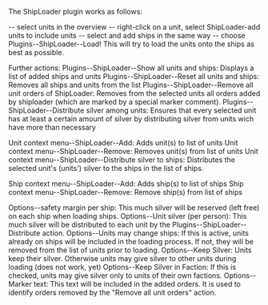The ShipLoader plugin works as follows:

-- select units in the overview
-- right-click on a unit, select ShipLoader-add units to include units
-- select and add ships in the same way
-- choose Plugins--ShipLoader--Load! This will try to load the units onto the ships as best as 
   possible.

Further actions:
Plugins--ShipLoader--Show all units and ships: Displays a list of added ships and units
Plugins--ShipLoader--Reset all units and ships: Removes all ships and units from the list
Plugins--ShipLoader--Remove all unit orders of ShipLoader: Removes from the selected units all 
   orders added by shiploader (which are marked by a special marker comment).
Plugins--ShipLoader--Distribute silver among units: Ensures that every selected unit has at least
   a certain amount of silver by distributing silver from units wich have more than necessary
   
Unit context menu--ShipLoader--Add: Adds unit(s) to list of units
Unit context menu--ShipLoader--Remove: Removes unit(s) from list of units
Unit context menu--ShipLoader--Distribute silver to ships: Distributes the selected unit's (units')
   silver to the  ships in the list of ships.

Ship context menu--ShipLoader--Add: Adds ship(s) to list of ships
Ship context menu--ShipLoader--Remove: Remove ship(s) from list of ships

Options--safety margin per ship: This much silver will be reserved (left free) on each ship when 
   loading ships.
Options--Unit silver (per person): This much silver will be distributed to each unit by the 
   Plugins--ShipLoader--Distribute action.
Options--Units may change ships: If this is active, units already on ships will be included in the 
   loading process. If not, they will be removed from the  list of units prior to loading.
Options--Keep Silver: Units keep their silver. Otherwise units may give silver to other units during 
   loading (does not work, yet)
Options--Keep Silver in Faction: If this is checked, units may give silver only to units of their 
   own factions.
Options--Marker text: This text will be included in the added orders. It is used to identify orders
   removed by the "Remove all unit orders" action.

